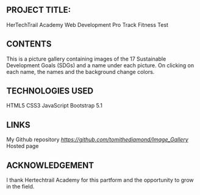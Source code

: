 ## PROJECT TITLE:
HerTechTrail Academy Web Development Pro Track Fitness Test

## CONTENTS
This is a picture gallery containing images of the 17 Sustainable Development Goals (SDGs) and a name under each picture. On clicking on each name, the names and the background change colors.

## TECHNOLOGIES USED
HTML5
CSS3 
JavaScript
Bootstrap 5.1

## LINKS 
My Github repository *https://github.com/tomithediamond/Image_Gallery*
Hosted page 

## ACKNOWLEDGEMENT 
I thank Hertechtrail Academy for this partform and the opportunity to grow in the field.